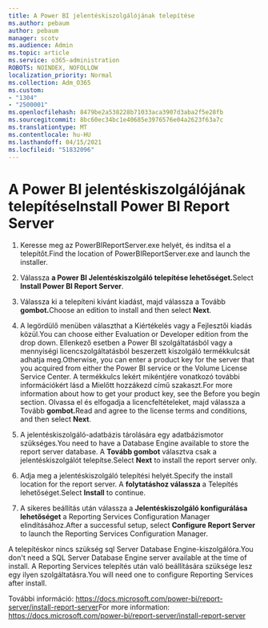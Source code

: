```yaml
---
title: A Power BI jelentéskiszolgálójának telepítése
ms.author: pebaum
author: pebaum
manager: scotv
ms.audience: Admin
ms.topic: article
ms.service: o365-administration
ROBOTS: NOINDEX, NOFOLLOW
localization_priority: Normal
ms.collection: Adm_O365
ms.custom:
- "1304"
- "2500001"
ms.openlocfilehash: 8479be2a538228b71033aca3907d3aba2f5e28fb
ms.sourcegitcommit: 8bc60ec34bc1e40685e3976576e04a2623f63a7c
ms.translationtype: MT
ms.contentlocale: hu-HU
ms.lasthandoff: 04/15/2021
ms.locfileid: "51832096"
---
```

# <a name="install-power-bi-report-server"></a><span data-ttu-id="47348-102">A Power BI jelentéskiszolgálójának telepítése</span><span class="sxs-lookup"><span data-stu-id="47348-102">Install Power BI Report Server</span></span>

1. <span data-ttu-id="47348-103">Keresse meg az PowerBIReportServer.exe helyét, és indítsa el a telepítőt.</span><span class="sxs-lookup"><span data-stu-id="47348-103">Find the location of PowerBIReportServer.exe and launch the installer.</span></span>

2. <span data-ttu-id="47348-104">Válassza **a Power BI Jelentéskiszolgáló telepítése lehetőséget.**</span><span class="sxs-lookup"><span data-stu-id="47348-104">Select **Install Power BI Report Server**.</span></span>

3. <span data-ttu-id="47348-105">Válassza ki a telepíteni kívánt kiadást, majd válassza a Tovább **gombot.**</span><span class="sxs-lookup"><span data-stu-id="47348-105">Choose an edition to install and then select **Next**.</span></span>

4. <span data-ttu-id="47348-106">A legördülő menüben választhat a Kiértékelés vagy a Fejlesztői kiadás közül.</span><span class="sxs-lookup"><span data-stu-id="47348-106">You can choose either Evaluation or Developer edition from the drop down.</span></span>  <span data-ttu-id="47348-107">Ellenkező esetben a Power BI szolgáltatásból vagy a mennyiségi licencszolgáltatásból beszerzett kiszolgáló termékkulcsát adhatja meg.</span><span class="sxs-lookup"><span data-stu-id="47348-107">Otherwise, you can enter a product key for the server that you acquired from either the Power BI service or the Volume License Service Center.</span></span> <span data-ttu-id="47348-108">A termékkulcs lekért mikéntjére vonatkozó további információkért lásd a Mielőtt hozzákezd című szakaszt.</span><span class="sxs-lookup"><span data-stu-id="47348-108">For more information about how to get your product key, see the Before you begin section.</span></span> <span data-ttu-id="47348-109">Olvassa el és elfogadja a licencfeltételeket, majd válassza a Tovább **gombot.**</span><span class="sxs-lookup"><span data-stu-id="47348-109">Read and agree to the license terms and conditions, and then select **Next**.</span></span>

5. <span data-ttu-id="47348-110">A jelentéskiszolgáló-adatbázis tárolására egy adatbázismotor szükséges.</span><span class="sxs-lookup"><span data-stu-id="47348-110">You need to have a Database Engine available to store the report server database.</span></span> <span data-ttu-id="47348-111">A **Tovább gombot** választva csak a jelentéskiszolgálót telepítse.</span><span class="sxs-lookup"><span data-stu-id="47348-111">Select **Next** to install the report server only.</span></span>

6. <span data-ttu-id="47348-112">Adja meg a jelentéskiszolgáló telepítési helyét.</span><span class="sxs-lookup"><span data-stu-id="47348-112">Specify the install location for the report server.</span></span> <span data-ttu-id="47348-113">A **folytatáshoz válassza** a Telepítés lehetőséget.</span><span class="sxs-lookup"><span data-stu-id="47348-113">Select **Install** to continue.</span></span>

7. <span data-ttu-id="47348-114">A sikeres beállítás után válassza a **Jelentéskiszolgáló konfigurálása lehetőséget** a Reporting Services Configuration Manager elindításához.</span><span class="sxs-lookup"><span data-stu-id="47348-114">After a successful setup, select **Configure Report Server** to launch the Reporting Services Configuration Manager.</span></span>

<span data-ttu-id="47348-115">A telepítéskor nincs szükség sql Server Database Engine-kiszolgálóra.</span><span class="sxs-lookup"><span data-stu-id="47348-115">You don't need a SQL Server Database Engine server available at the time of install.</span></span> <span data-ttu-id="47348-116">A Reporting Services telepítés után való beállítására szüksége lesz egy ilyen szolgáltatásra.</span><span class="sxs-lookup"><span data-stu-id="47348-116">You will need one to configure Reporting Services after install.</span></span>

<span data-ttu-id="47348-117">További információ: https://docs.microsoft.com/power-bi/report-server/install-report-server</span><span class="sxs-lookup"><span data-stu-id="47348-117">For more information: https://docs.microsoft.com/power-bi/report-server/install-report-server</span></span>
